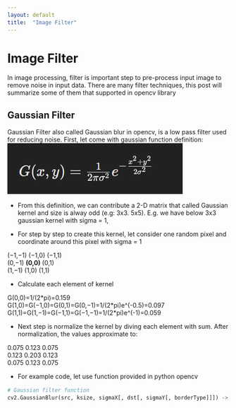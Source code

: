 ```yaml
---
layout: default
title:  "Image Filter"
---
```


# Image Filter
In image processing, filter is important step to pre-process input image to remove noise in input data. There are many filter techniques, this post will summarize some of them that supported in opencv library

## Gaussian Filter
Gaussian Filter also called Gaussian blur in opencv,  is a low pass filter used for reducing noise. First, let come with gaussian function definition:<br />
![Gaussian Filter formula](https://github.com/lexma1412/lexma1412.github.io/blob/main/assets/ImageFilter/Gaussian_formula.png?raw=true)

- From this definition, we can contribute a 2-D matrix that called Gaussian kernel and size is alway odd (e.g: 3x3. 5x5). E.g. we have below 3x3 gaussian kernel with sigma = 1, 

- For step by step to create this kernel, let consider one random pixel and coordinate around this pixel with sigma = 1 
<p> (−1,−1) (−1,0) (−1,1)<br />
(0,−1) <strong>(0,0)</strong> (0,1) <br />
(1,−1) (1,0) (1,1)</p>

- Calculate each element of kernel
<p>G(0,0)=1/(2*pi)=0.159<br />
G(1,0)=G(−1,0)=G(0,1)=G(0,−1)=1/(2*pi)e^(-0.5)=0.097<br />
G(1,1)=G(1,−1)=G(−1,1)=G(−1,−1)=1/(2*pi)e^(-1)=0.059</p>

- Next step is normalize the kernel by diving each element with sum. After normalization, the values approximate to:
<p>0.075 0.123 0.075<br />
0.123 0.203 0.123<br />
0.075 0.123 0.075</p>

- For example code, let use function provided in python opencv
```python
# Gaussian filter function
cv2.GaussianBlur(src, ksize, sigmaX[, dst[, sigmaY[, borderType]]]) ->	dst
```